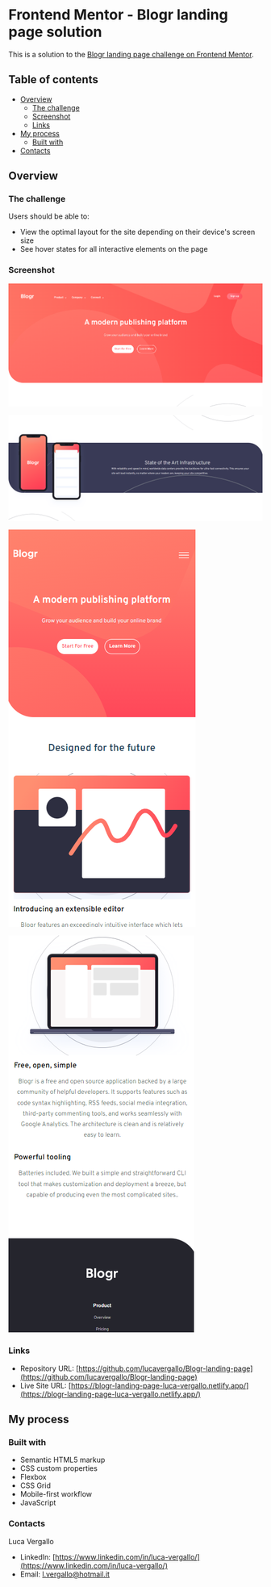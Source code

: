 # Frontend Mentor - Blogr landing page solution

This is a solution to the [Blogr landing page challenge on Frontend Mentor](https://www.frontendmentor.io/challenges/blogr-landing-page-EX2RLAApP).  

## Table of contents

- [Overview](#overview)
  - [The challenge](#the-challenge)
  - [Screenshot](#screenshot)
  - [Links](#links)
- [My process](#my-process)
  - [Built with](#built-with)
- [Contacts](#contacts)



## Overview

### The challenge

Users should be able to:

- View the optimal layout for the site depending on their device's screen size
- See hover states for all interactive elements on the page

### Screenshot

![](./asset/images/screenshot1.png)

![](./asset/images/screenshot2.png)

![](./asset/images/screenshot3.png)

![](./asset/images/screenshot4.png)



### Links

- Repository URL: [https://github.com/lucavergallo/Blogr-landing-page](https://github.com/lucavergallo/Blogr-landing-page)
- Live Site URL: [https://blogr-landing-page-luca-vergallo.netlify.app/](https://blogr-landing-page-luca-vergallo.netlify.app/)

## My process

### Built with

- Semantic HTML5 markup
- CSS custom properties
- Flexbox
- CSS Grid
- Mobile-first workflow
- JavaScript


### Contacts

Luca Vergallo

- LinkedIn: [https://www.linkedin.com/in/luca-vergallo/](https://www.linkedin.com/in/luca-vergallo/)
- Email: l.vergallo@hotmail.it



